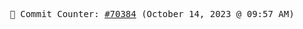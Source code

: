 <p align="center">
    <samp>
        📮 Commit Counter: <a href="https://github.com/Javascript-void0/Javascript-void0/commits/main">#70384</a> (October 14, 2023 @ 09:57 AM)
    </samp>
</p>